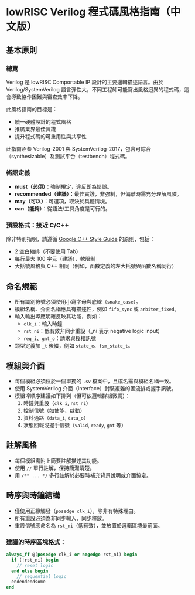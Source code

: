 # lowRISC Verilog 程式碼風格指南（中文版）

## 基本原則

### 總覽

Verilog 是 lowRISC Comportable IP 設計的主要邏輯描述語言。由於 Verilog/SystemVerilog 語言彈性大，不同工程師可能寫出風格迥異的程式碼，這會導致協作困難與審查效率下降。

此風格指南的目標是：

- 統一硬體設計的程式風格
- 推廣業界最佳實踐
- 提升程式碼的可重用性與共享性

此指南涵蓋 Verilog-2001 與 SystemVerilog-2017，包含可綜合（synthesizable）及測試平台（testbench）程式碼。

### 術語定義

- **must（必須）**：強制規定，違反即為錯誤。
- **recommended（建議）**：最佳實踐，非強制，但偏離時需充分理解風險。
- **may（可以）**：可選項，取決於具體情境。
- **can（能夠）**：從語法/工具角度是可行的。

### 預設格式：接近 C/C++

除非特別指明，請遵循 [Google C++ Style Guide](https://google.github.io/styleguide/cppguide.html) 的原則，包括：

- 2 空白縮排（不要使用 Tab）
- 每行最大 100 字元（建議），軟限制
- 大括號風格與 C++ 相同（例如，函數定義的左大括號與函數名稱同行）
## 命名規範

- 所有識別符號必須使用小寫字母與底線（`snake_case`）。
- 模組名稱、介面名稱應具有描述性，例如 `fifo_sync` 或 `arbiter_fixed`。
- 輸入輸出埠應明確反映其功能，例如：
  - `clk_i`：輸入時鐘
  - `rst_ni`：低有效非同步重設（_ni 表示 negative logic input）
  - `req_i`、`gnt_o`：請求與授權訊號
- 類型定義加 `_t` 後綴，例如 `state_e`、`fsm_state_t`。

## 模組與介面

- 每個模組必須位於一個單獨的 `.sv` 檔案中，且檔名需與模組名稱一致。
- 使用 SystemVerilog 介面（interface）封裝複雜的匯流排或握手訊號。
- 模組埠順序建議如下排列（但可依邏輯群組微調）：
  1. 時鐘與重設（`clk_i`, `rst_ni`）
  2. 控制信號（如使能、啟動）
  3. 資料通路（`data_i`, `data_o`）
  4. 狀態回報或握手信號（`valid`, `ready`, `gnt` 等）

## 註解風格

- 每個模組需附上簡要註解描述其功能。
- 使用 `//` 單行註解，保持簡潔清楚。
- 用 `/** ... */` 多行註解於必要時補充背景說明或介面協定。

## 時序與時鐘結構

- 僅使用正緣觸發（`posedge clk_i`），除非有特殊理由。
- 所有重設必須為非同步輸入、同步釋放。
- 重設信號應命名為 `rst_ni`（低有效），並放置於邏輯區塊最前面。

### 建議的時序區塊格式：

```systemverilog
always_ff @(posedge clk_i or negedge rst_ni) begin
  if (!rst_ni) begin
    // reset logic
  end else begin
    // sequential logic
  endendendsome
end
```
